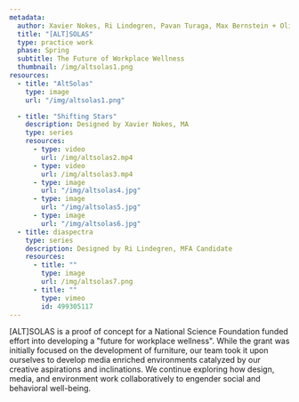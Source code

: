```yaml
---
metadata:
  author: Xavier Nokes, Ri Lindegren, Pavan Turaga, Max Bernstein + Olivia Hernandez
  title: "[ALT]SOLAS"
  type: practice work
  phase: Spring
  subtitle: The Future of Workplace Wellness
  thumbnail: /img/altsolas1.png
resources:
  - title: "AltSolas"
    type: image
    url: "/img/altsolas1.png"

  - title: "Shifting Stars"
    description: Designed by Xavier Nokes, MA
    type: series
    resources:
      - type: video
        url: /img/altsolas2.mp4
      - type: video
        url: /img/altsolas3.mp4
      - type: image
        url: "/img/altsolas4.jpg"
      - type: image
        url: "/img/altsolas5.jpg"
      - type: image
        url: "/img/altsolas6.jpg"
  - title: diaspectra
    type: series
    description: Designed by Ri Lindegren, MFA Candidate
    resources:
      - title: ""
        type: image
        url: /img/altsolas7.png
      - title: ""
        type: vimeo
        id: 499305117
---
```


[ALT]SOLAS is a proof of concept for a National Science Foundation funded effort into developing a "future for workplace wellness". While the grant was initially focused on the development of furniture, our team took it upon ourselves to develop media enriched environments catalyzed by our creative aspirations and inclinations. We continue exploring how design, media, and environment work collaboratively to engender social and behavioral well-being.
